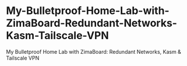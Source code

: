 # My-Bulletproof-Home-Lab-with-ZimaBoard-Redundant-Networks-Kasm-Tailscale-VPN
My Bulletproof Home Lab with ZimaBoard: Redundant Networks, Kasm &amp; Tailscale VPN
